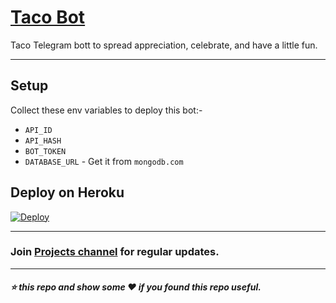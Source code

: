 # [Taco Bot](https://telegram.dog/KS_TacoBot)

Taco Telegram bott to spread appreciation, celebrate, and have a little fun.

---

## Setup

Collect these env variables to deploy this bot:-

* `API_ID`
* `API_HASH`
* `BOT_TOKEN`
* `DATABASE_URL` - Get it from `mongodb.com`


## Deploy on Heroku
 
[![Deploy](https://www.herokucdn.com/deploy/button.svg)](https://heroku.com/deploy?template=https://github.com/Krishna-Singhal/Taco-Bot/tree/master)

---

 ### Join [Projects channel](https://telegram.dog/Ks_Projects) for regular updates.

---

##### :star: this repo and show some :heart: if you found this repo useful.
